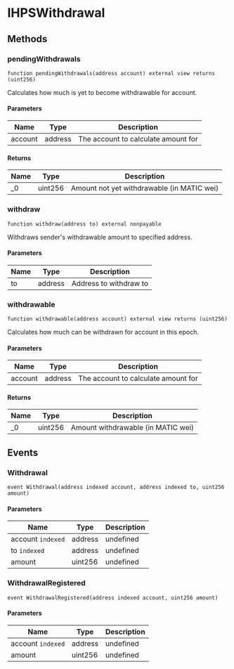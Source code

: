 # IHPSWithdrawal









## Methods

### pendingWithdrawals

```solidity
function pendingWithdrawals(address account) external view returns (uint256)
```

Calculates how much is yet to become withdrawable for account.



#### Parameters

| Name | Type | Description |
|---|---|---|
| account | address | The account to calculate amount for |

#### Returns

| Name | Type | Description |
|---|---|---|
| _0 | uint256 | Amount not yet withdrawable (in MATIC wei) |

### withdraw

```solidity
function withdraw(address to) external nonpayable
```

Withdraws sender&#39;s withdrawable amount to specified address.



#### Parameters

| Name | Type | Description |
|---|---|---|
| to | address | Address to withdraw to |

### withdrawable

```solidity
function withdrawable(address account) external view returns (uint256)
```

Calculates how much can be withdrawn for account in this epoch.



#### Parameters

| Name | Type | Description |
|---|---|---|
| account | address | The account to calculate amount for |

#### Returns

| Name | Type | Description |
|---|---|---|
| _0 | uint256 | Amount withdrawable (in MATIC wei) |



## Events

### Withdrawal

```solidity
event Withdrawal(address indexed account, address indexed to, uint256 amount)
```





#### Parameters

| Name | Type | Description |
|---|---|---|
| account `indexed` | address | undefined |
| to `indexed` | address | undefined |
| amount  | uint256 | undefined |

### WithdrawalRegistered

```solidity
event WithdrawalRegistered(address indexed account, uint256 amount)
```





#### Parameters

| Name | Type | Description |
|---|---|---|
| account `indexed` | address | undefined |
| amount  | uint256 | undefined |



